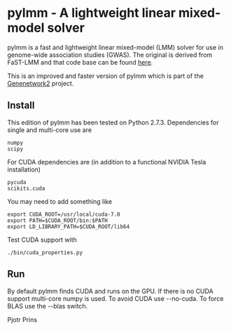 # pylmm - A lightweight linear mixed-model solver

pylmm is a fast and lightweight linear mixed-model (LMM) solver for
use in genome-wide association studies (GWAS). The original is derived
from FaST-LMM and that code base can be found
[here](https://github.com/nickFurlotte/pylmm).

This is an improved and faster version of pylmm which is part of the
[Genenetwork2](https://github.com/genenetwork) project.

## Install

This edition of pylmm has been tested on Python 2.7.3. Dependencies for single
and multi-core use are

    numpy
    scipy

For CUDA dependencies are (in addition to a functional NVIDIA Tesla installation)

    pycuda
    scikits.cuda

You may need to add something like

    export CUDA_ROOT=/usr/local/cuda-7.0
    export PATH=$CUDA_ROOT/bin:$PATH
    export LD_LIBRARY_PATH=$CUDA_ROOT/lib64

Test CUDA support with

    ./bin/cuda_properties.py

## Run

By default pylmm finds CUDA and runs on the GPU. If there is no CUDA
support multi-core numpy is used. To avoid CUDA use --no-cuda. To
force BLAS use the --blas switch.


Pjotr Prins
